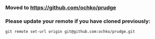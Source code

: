 ### Moved to https://github.com/ochko/prudge

### Please update your remote if you have cloned previously: 
`git remote set-url origin git@github.com:ochko/prudge.git`
